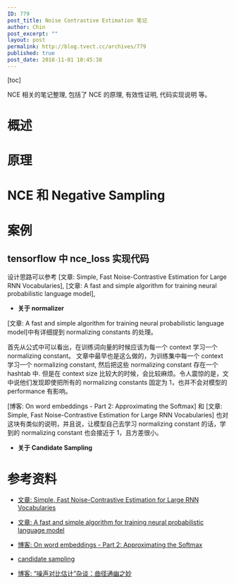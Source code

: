 ```yaml
---
ID: 779
post_title: Noise Contrastive Estimation 笔记
author: Chin
post_excerpt: ""
layout: post
permalink: http://blog.tvect.cc/archives/779
published: true
post_date: 2018-11-01 10:45:38
---
```

[toc]

NCE 相关的笔记整理, 包括了 NCE 的原理, 有效性证明, 代码实现说明 等。

<!--more-->

<h1>概述</h1>

<h1>原理</h1>

<h1>NCE 和 Negative Sampling</h1>

<h1>案例</h1>

<h2>tensorflow 中 nce_loss 实现代码</h2>

设计思路可以参考 [文章: Simple, Fast Noise-Contrastive Estimation for Large RNN Vocabularies], [文章: A fast and simple algorithm for training neural probabilistic language model],

<ul>
<li><strong>关于 normalizer</strong></li>
</ul>

[文章: A fast and simple algorithm for training neural probabilistic language model]中有详细提到 normalizing constants 的处理。

首先从公式中可以看出，在训练词向量的时候应该为每一个 context 学习一个 normalizing constant。 文章中最早也是这么做的，为训练集中每一个 context 学习一个 normalizing constant, 然后把这些 normalizing constant 存在一个 hashtab 中. 但是在 context size 比较大的时候，会比较麻烦。令人震惊的是，文中说他们发现即使把所有的 normalizing constants 固定为 1，也并不会对模型的 performance 有影响。

[博客: On word embeddings - Part 2: Approximating the Softmax] 和 [文章: Simple, Fast Noise-Contrastive Estimation for Large RNN Vocabularies] 也对这块有类似的说明，并且说，让模型自己去学习 normalizing constant 的话，学到的 normalizing constant 也会接近于 1，且方差很小。

<ul>
<li><strong>关于 Candidate Sampling</strong></li>
</ul>

<h1>参考资料</h1>

<ul>
<li><p><a href="http://www.aclweb.org/anthology/N16-1145">文章: Simple, Fast Noise-Contrastive Estimation for Large RNN Vocabularies</a></p></li>
<li><p><a href="https://arxiv.org/abs/1206.6426">文章: A fast and simple algorithm for training neural probabilistic language model</a></p></li>
<li><p><a href="http://ruder.io/word-embeddings-softmax/index.html">博客: On word embeddings - Part 2: Approximating the Softmax</a></p></li>
<li><p><a href="http://www.tensorflow.org/extras/candidate_sampling.pdf">candidate sampling</a></p></li>
<li><p><a href="https://spaces.ac.cn/archives/5617">博客: “噪声对比估计”杂谈：曲径通幽之妙</a></p></li>
</ul>